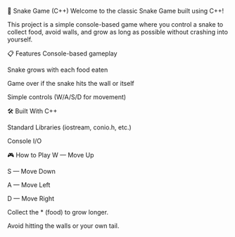 🐍 Snake Game (C++)
Welcome to the classic Snake Game built using C++!

This project is a simple console-based game where you control a snake to collect food, avoid walls, and grow as long as possible without crashing into yourself.

📋 Features
Console-based gameplay

Snake grows with each food eaten

Game over if the snake hits the wall or itself

Simple controls (W/A/S/D for movement)

🛠️ Built With
C++

Standard Libraries (iostream, conio.h, etc.)

Console I/O

🎮 How to Play
W — Move Up

S — Move Down

A — Move Left

D — Move Right

Collect the * (food) to grow longer.

Avoid hitting the walls or your own tail.
